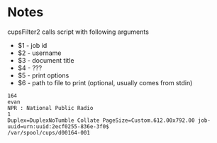 # Notes

cupsFilter2 calls script with following arguments

- $1 - job id
- $2 - username
- $3 - document title
- $4 - ???
- $5 - print options
- $6 - path to file to print (optional, usually comes from stdin)

```
164
evan
NPR : National Public Radio
1
Duplex=DuplexNoTumble Collate PageSize=Custom.612.00x792.00 job-uuid=urn:uuid:2ecf0255-836e-3f0$
/var/spool/cups/d00164-001
```


